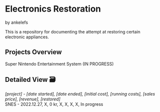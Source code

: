 # Electronics Restoration
by ankelefs

This is a repository for documenting the attempt at restoring certain electronic appliances.

<h2>Projects Overview</h2>
Super Nintendo Entertainment System (IN PROGRESS)

<h2>Detailed View 🗃</h2>
<em>[project] - [date started], [date ended], [initial cost], [running costs], [sales price], [revenue], [restored]</em><br>
SNES - 2022.12.27, X, 0 kr, X, X, X, X, In progress<br>

